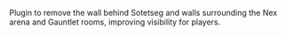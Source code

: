 Plugin to remove the wall behind Sotetseg and walls surrounding the Nex arena and Gauntlet rooms, improving visibility for players.
